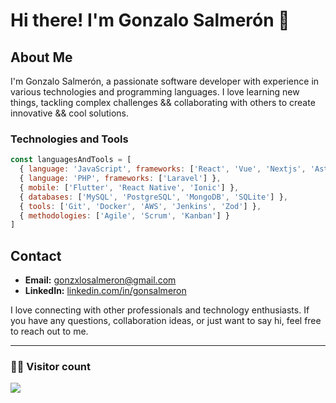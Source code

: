 # Hi there! I'm Gonzalo Salmerón 👋

## About Me

I'm Gonzalo Salmerón, a passionate software developer with experience in various technologies and programming languages. I love learning new things, tackling complex challenges && collaborating with others to create innovative && cool solutions.

### Technologies and Tools

```javascript
const languagesAndTools = [
  { language: 'JavaScript', frameworks: ['React', 'Vue', 'Nextjs', 'Astro'] },
  { language: 'PHP', frameworks: ['Laravel'] },
  { mobile: ['Flutter', 'React Native', 'Ionic'] },
  { databases: ['MySQL', 'PostgreSQL', 'MongoDB', 'SQLite'] },
  { tools: ['Git', 'Docker', 'AWS', 'Jenkins', 'Zod'] },
  { methodologies: ['Agile', 'Scrum', 'Kanban'] }
]
```

## Contact

- **Email:** [gonzxlosalmeron@gmail.com](mailto:gonzxlosalmeron@gmail.com)
- **LinkedIn:** [linkedin.com/in/gonsalmeron](https://www.linkedin.com/in/gonsalmeron/)

I love connecting with other professionals and technology enthusiasts. If you have any questions, collaboration ideas, or just want to say hi, feel free to reach out to me.

---

### 🧑‍🚀 **Visitor count**

<img src="https://profile-counter.glitch.me/gonzalosalmeron/count.svg" />
